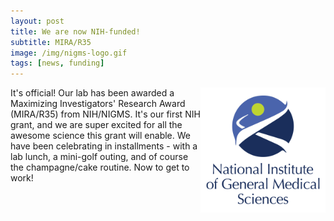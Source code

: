 ```yaml
---
layout: post  
title: We are now NIH-funded! 
subtitle: MIRA/R35 
image: /img/nigms-logo.gif  
tags: [news, funding]  
---
```


<img align="right" src="/img/nigms-logo.gif" style="width:200px !important;height:200px !important;" />
It's official! Our lab has been awarded a Maximizing Investigators' Research Award (MIRA/R35) from NIH/NIGMS. It's our first NIH grant, and we are super excited for all the awesome science this grant will enable. We have been celebrating in installments - with a lab lunch, a mini-golf outing, and of course the champagne/cake routine. Now to get to work! 

<script src="https://cdn.jsdelivr.net/npm/publicalbum@latest/embed-ui.min.js" async></script>
<div class="pa-gallery-player-widget" style="width:100%; height:480px; display:none;"
  data-link="https://photos.app.goo.gl/qzt5gH5RcranjbE78"
  data-title="201907-lab-minigolf-adventure"
  data-description="15 new photos added to shared album">
  <img data-src="https://lh3.googleusercontent.com/WPXJhhYBWpU9I652fN0g2sRhSLwz5yNq_stdo4nW6rKKIrVTXYlTzRIdxJsUuMMBDzsyGKk6PpX8x3xWAKj8WMNUnhGcXe6Zz_ZI1p1m8tfBgqdqdnkXZ3ERsOvg2AeToifhfDdqWA=w1920-h1080" src="" alt="" />
  <img data-src="https://lh3.googleusercontent.com/q_xGM1wBac9xBDlEYazDLZtG1KJsuk0ujkB5LVPmcNwWKf_VLlNPPCR3rUER2XTWyNqwoKPvWsy6KgaDMeEXUrS94vEr54lRcFYsWkC8URTqoKzVvihLd-8ce2CYptd381YXE15fqg=w1920-h1080" src="" alt="" />
  <img data-src="https://lh3.googleusercontent.com/B3LMNl72-or0fGIEvdzoiRwQ6x7UFjQxWjw6dJB-EeTEU7QwxJHfRqCRCDNGOVMRXSRldKdtAsI0JrXJKPTw0md3bduPmkFFSbR2_HHqMKjpHiLmPmq4V4I0qQolnI4E84p0K_-Phw=w1920-h1080" src="" alt="" />
  <img data-src="https://lh3.googleusercontent.com/4KcUvY7O7YgIzymxu_i6p2QZSxRN3hg1izz1PR1ubFXEA517ghrm-2bpRDU-5wEYzhdHZytKyeweZgz43cTRiQmkDP6BBNaGVMgQOufJ7wYBJ2rZ9VyEy4yv0Th9h45svjxfB4SXHQ=w1920-h1080" src="" alt="" />
  <img data-src="https://lh3.googleusercontent.com/tU-sfyZPgRixa1stWpTGfg7wjIsXWWYLE2kIC8auViSDOPGQeJgGRRS7zjrDu_ciAe5FuN6BLm3RXjvJa6CSAJRx7H54qnf-R-05N1PJwHAV1O2xCwqkR9Kr8e-1Z4KCDD1zPFnNIQ=w1920-h1080" src="" alt="" />
  <img data-src="https://lh3.googleusercontent.com/5fBBxG9lx6SxkmYPk5QhwQ61IoIt3Khlhy5_l2FZuda4WTFB3eDFkRsTZSVO3DjAZIOEu_cEsmdhODUmnR5-L4u7_su2h_ONmp3Yoms2lg4SER__RA2-5ugGDgLp28PWJF9tl4qKAw=w1920-h1080" src="" alt="" />
  <img data-src="https://lh3.googleusercontent.com/RPg604a-Dcb12R67tHYlSffjC16YaR5cKDFik4EEvy6SsyZ24F2x5uCvT_xnXJbTbkzdbuSUqccPfw6jXEi1cjqGLWu82NVphgCN9xcKjGeENW7bv8ZKIzuaOg1GO95LO6BeX3pU8A=w1920-h1080" src="" alt="" />
  <img data-src="https://lh3.googleusercontent.com/JoeuDr1cDUAbaabFg46a7NIgKJqYg9YpSEvrryOJJFMhyRyA3oEpfOe05QoEJ8q3iseCVmF1QUOlX3wDBWlUfTNfn2Xp75YzKCrw1IOlz7hpMZQ4CllK_xLVxhWJAcNDSxPzKosypQ=w1920-h1080" src="" alt="" />
  <img data-src="https://lh3.googleusercontent.com/3GqCMLHme_-sfC6FN9sm7AMtc5IAuBvEbpRwEspD4f1BP_jgA1RhlhDHO3P72AB_jI1ezuspEHoZ2laTu2aent7l5x1Aew63ADQIaPKZ49Ed-9pilWfjNyOR-wT9xpNL3jbPLjzbXg=w1920-h1080" src="" alt="" />
  <img data-src="https://lh3.googleusercontent.com/_p05Lo8HVsgNIV6Q3DgEdn9RBld3p9WHfh904ftc-eE5ME1g9Y5jhTvPwhOyrsvrZS8LvXXLculkLUkVBSPtNo7RQ1Dec7ZtykqivjBbfS2KTJZRmI29hFQjxJvfpTpaygQDt3JSQA=w1920-h1080" src="" alt="" />
  <img data-src="https://lh3.googleusercontent.com/Reh7oPZc7N_nT8IdXhcnjQrakSizuGn3PPwrjXJhmiI5Sk6e8Vej-gkKyRpxwcVtVpUzyHw6lVlywFF6_3K0FTv0qp3zeRNZ2rjfNNsesWWIjWINQ8nnn-680oMeq1o8QIKEAl2kPQ=w1920-h1080" src="" alt="" />
  <img data-src="https://lh3.googleusercontent.com/jBUSVsOV7zc3GTJD-sBnGaJ6cUUOFeoaJzU7z5JWhMwTNif_bLyi4wr9AGuPrP87ggX6VbaYvkJxS9dyCkozM7j101LJgngqlL-DjWygKIBDI-s6bymxcQc_lXmHa0yXZtt8xjRS4A=w1920-h1080" src="" alt="" />
  <img data-src="https://lh3.googleusercontent.com/McxrV-s7QYwM8y_nB9AYf1g2s_w4DCAzVsBEI5RTaD4zVMewymJET358r0LiBo11IXy8ksxKb0tgW1WGTRW1j89snUjtOvXk2ABTiDuQaWmTPyhI-hCg7NO9M4kkyi7G5WfcDScg7Q=w1920-h1080" src="" alt="" />
  <img data-src="https://lh3.googleusercontent.com/TV_lyefa1GJDfg8eSLZmU9eS4hbDSMX4E6TqvGMCwcnJz5Pp7_PBvRlbRMF20zvcLZnHdQar2W3YSV1t8pXfsqzfR3e0vkpDleE-0veO1W6wHsI8cDn_UzOtO03cf73a2SNgGs6E6g=w1920-h1080" src="" alt="" />
  <img data-src="https://lh3.googleusercontent.com/h2gGnjE1i7po2_eWT17MBW6bZVdTVAUcrm7ZP4zLQH2TbQkZZay9mioWd1_mxFE8ct_jsTSp1EWCaozDduHDxW5fY1loil0fkPO2AEzo3NrXOrFu-j7ynj5nI9_-d6MiOsnQSsHihw=w1920-h1080" src="" alt="" />
</div>

<br>
<br>
